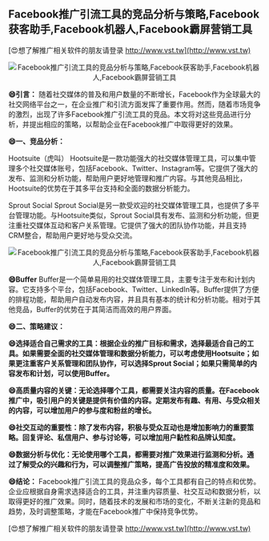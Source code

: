 ## **Facebook推广引流工具的竞品分析与策略,Facebook获客助手,Facebook机器人,Facebook霸屏营销工具**

[😍想了解推广相关软件的朋友请登录 http://www.vst.tw](http://www.vst.tw)

 <center><img src="https://vst.tw/MP4/tuiguang/png/0.png" alt="Facebook推广引流工具的竞品分析与策略,Facebook获客助手,Facebook机器人,Facebook霸屏营销工具"></center>

**😄引言：**
随着社交媒体的普及和用户数量的不断增长，Facebook作为全球最大的社交网络平台之一，在企业推广和引流方面发挥了重要作用。然而，随着市场竞争的激烈，出现了许多Facebook推广引流工具的竞品。本文将对这些竞品进行分析，并提出相应的策略，以帮助企业在Facebook推广中取得更好的效果。

**😄一、竞品分析：**

Hootsuite（虎叫）
Hootsuite是一款功能强大的社交媒体管理工具，可以集中管理多个社交媒体账号，包括Facebook、Twitter、Instagram等。它提供了强大的发布、监测和分析功能，帮助用户更好地管理和推广内容。与其他竞品相比，Hootsuite的优势在于其多平台支持和全面的数据分析能力。

Sprout Social
Sprout Social是另一款受欢迎的社交媒体管理工具，也提供了多平台管理功能。与Hootsuite类似，Sprout Social具有发布、监测和分析功能，但更注重社交媒体互动和客户关系管理。它提供了强大的团队协作功能，并且支持CRM整合，帮助用户更好地与受众交流。

 <center><img src="https://vst.tw/MP4/tuiguang/png/6.png" alt="Facebook推广引流工具的竞品分析与策略,Facebook获客助手,Facebook机器人,Facebook霸屏营销工具"></center>

**😄Buffer**
Buffer是一个简单易用的社交媒体管理工具，主要专注于发布和计划内容。它支持多个平台，包括Facebook、Twitter、LinkedIn等。Buffer提供了方便的排程功能，帮助用户自动发布内容，并且具有基本的统计和分析功能。相对于其他竞品，Buffer的优势在于其简洁而高效的用户界面。

**😄二、策略建议：**

**😄选择适合自己需求的工具：根据企业的推广目标和需求，选择最适合自己的工具。如果需要全面的社交媒体管理和数据分析能力，可以考虑使用Hootsuite；如果更注重客户关系管理和团队协作，可以选择Sprout Social；如果只需简单的内容发布和计划，可以使用Buffer。**

**😄高质量内容的关键：无论选择哪个工具，都需要关注内容的质量。在Facebook推广中，吸引用户的关键是提供有价值的内容。定期发布有趣、有用、与受众相关的内容，可以增加用户的参与度和粉丝的增长。**

**😄社交互动的重要性：除了发布内容，积极与受众互动也是增加影响力的重要策略。回复评论、私信用户、参与讨论等，可以增加用户黏性和品牌认知度。**

**😄数据分析与优化：无论使用哪个工具，都需要对推广效果进行监测和分析。通过了解受众的兴趣和行为，可以调整推广策略，提高广告投放的精准度和效果。**

**😄结论：**
Facebook推广引流工具的竞品众多，每个工具都有自己的特点和优势。企业应根据自身需求选择适合的工具，并注重内容质量、社交互动和数据分析，以取得更好的推广效果。同时，随着技术的发展和市场的变化，不断关注新的竞品和趋势，及时调整策略，才能在Facebook推广中保持竞争优势。

[😍想了解推广相关软件的朋友请登录 http://www.vst.tw](http://www.vst.tw)



